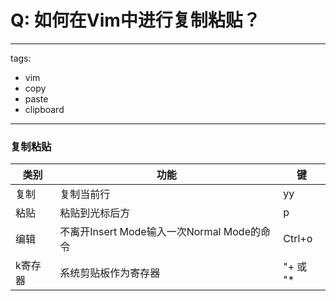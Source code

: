 # Q: 如何在Vim中进行复制粘贴？

---
tags:
  - vim
  - copy
  - paste
  - clipboard
---
### 复制粘贴

| 类别   | 功能                               | 键       |
| ---- | -------------------------------- | ------- |
| 复制   | 复制当前行                            | yy      |
| 粘贴   | 粘贴到光标后方                          | p       |
| 编辑   | 不离开Insert Mode输入一次Normal Mode的命令 | Ctrl+o  |
| k寄存器 | 系统剪贴板作为寄存器                       | "+ 或 "* |
